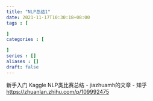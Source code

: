 ```yaml
---
title: "NLP总结1"
date: 2021-11-17T10:30:18+08:00
tags : [

]
categories : [

]
series : []
aliases : []
draft: false
---
```


新手入门 Kaggle NLP类比赛总结 - jiazhuamh的文章 - 知乎
https://zhuanlan.zhihu.com/p/109992475

